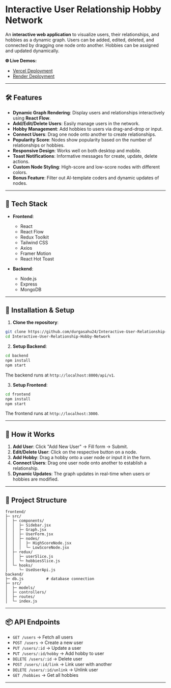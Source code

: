 
# Interactive User Relationship Hobby Network

An **interactive web application** to visualize users, their relationships, and hobbies as a dynamic graph. Users can be added, edited, deleted, and connected by dragging one node onto another. Hobbies can be assigned and updated dynamically.

**🌐 Live Demos:**

* [Vercel Deployment](https://interactive-user-relationship-hobby.vercel.app/)
* [Render Deployment](https://interactive-user-relationship-hobby.onrender.com)

---

## 🛠️ Features

* **Dynamic Graph Rendering**: Display users and relationships interactively using **React Flow**.
* **Add/Edit/Delete Users**: Easily manage users in the network.
* **Hobby Management**: Add hobbies to users via drag-and-drop or input.
* **Connect Users**: Drag one node onto another to create relationships.
* **Popularity Score**: Nodes show popularity based on the number of relationships or hobbies.
* **Responsive Design**: Works well on both desktop and mobile.
* **Toast Notifications**: Informative messages for create, update, delete actions.
* **Custom Node Styling**: High-score and low-score nodes with different colors.
* **Bonus Feature**: Filter out AI-template coders and dynamic updates of nodes.

---



## 🧱 Tech Stack

* **Frontend**:

  * React
  * React Flow
  * Redux Toolkit
  * Tailwind CSS
  * Axios
  * Framer Motion
  * React Hot Toast

* **Backend**:

  * Node.js
  * Express
  * MongoDB

---

## 🚀 Installation & Setup

1. **Clone the repository**:

```bash
git clone https://github.com/durgasahu24/Interactive-User-Relationship-Hobby-Network.git
cd Interactive-User-Relationship-Hobby-Network
```

2. **Setup Backend**:

```bash
cd backend
npm install
npm start
```

The backend runs at `http://localhost:8000/api/v1`.

3. **Setup Frontend**:

```bash
cd frontend
npm install
npm start
```

The frontend runs at `http://localhost:3000`.

---

## 🔄 How it Works

1. **Add User**: Click "Add New User" → Fill form → Submit.
2. **Edit/Delete User**: Click on the respective button on a node.
3. **Add Hobby**: Drag a hobby onto a user node or input it in the form.
4. **Connect Users**: Drag one user node onto another to establish a relationship.
5. **Dynamic Updates**: The graph updates in real-time when users or hobbies are modified.

---

## 📂 Project Structure

```
frontend/
├─ src/
│  ├─ components/
│  │  ├─ Sidebar.jsx
│  │  ├─ Graph.jsx
│  │  ├─ UserForm.jsx
│  │  ├─ nodes/
│  │  │  ├─ HighScoreNode.jsx
│  │  │  └─ LowScoreNode.jsx
│  ├─ redux/
│  │  ├─ userSlice.js
│  │  └─ hobbiesSlice.js
│  └─ hooks/
│     └─ UseUserApi.js
backend/
├─ db.js          # database connection
├─ src/
│  ├─ models/
│  ├─ controllers/
│  ├─ routes/
│  └─ index.js

```

---

## 📦 API Endpoints

* `GET /users` → Fetch all users
* `POST /users` → Create a new user
* `PUT /users/:id` → Update a user
* `PUT /users/:id/hobby` → Add hobby to user
* `DELETE /users/:id` → Delete user
* `POST /users/:id/link` → Link user with another
* `DELETE /users/:id/unlink` → Unlink user
* `GET /hobbies` → Get all hobbies

---

